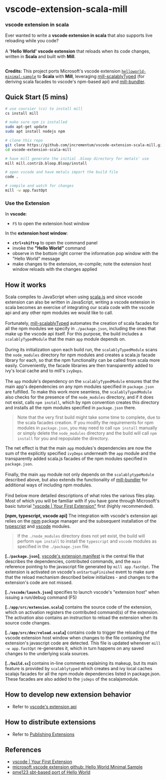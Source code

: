 # vscode-extension-scala-mill
### vscode extension in scala

Ever wanted to write a **vscode extension in scala** that also supports live reloading while you code?
<br/><br/>
A **'Hello World' vscode extension** that reloads when its code changes, written in **Scala** and built with **Mill**. 

##
**Credits:** This project ports Microsoft's vscode extension [```helloworld-minimal-sample```](https://github.com/Microsoft/vscode-extension-samples/tree/main/helloworld-minimal-sample)
to **Scala** with **Mill**, leveraging [mill-scalablyTyped](https://github.com/lolgab/mill-scalablytyped) (for deriving scala facades to vscode's npm-based api) and [mill-bundler](https://github.com/nafg/mill-bundler).


## Quick Start (5 mins)

```sh
# use coursier (cs) to install mill
cs install mill

# make sure npm is installed
sudo apt-get update
sudo apt install nodejs npm

# clone this repo
git clone https://github.com/incrementum/vscode-extension-scala-mill.git
cd vscode-extension-scala-mill

# have mill generate the initial .bloop directory for metals' use
mill mill.contrib.bloop.Bloop/install

# open vscode and have metals import the build file
code . 

# compile and watch for changes
mill -w app.fastOpt 
```

### Use the Extension

In **vscode**:
- ```F5``` to open the extension host window

In the **extension host window**: 
- **```ctrl+shift+p```** to open the command panel
- invoke the **"Hello World"** command
- observe in the bottom right corner the information pop window with the "Hello World" message
- make changes to the extension, re-compile; note the extension host window reloads with the changes applied

## How it works

Scala compiles to JavaScript when using [scala.js](https://www.scala-js.org/) and since vscode extension can also be written in JavaScript, writing a vscode extension in scala becomes an exercise of integrating our scala code with the vscode api and any other npm modules we would like to call. 
 <br/><br/>
Fortunately, [mill-scalablyTyped](https://github.com/lolgab/mill-scalablytyped) automates the creation of scala facades for all the npm modules we specify in ```./package.json```, including the ones that make up the vscode api itself. For this purpose, the build includes a ```scalablyTypedModule``` that the main ```app``` module depends on. 
 <br/><br/>
During its initialization upon each build run, the ```scalablyTypedModule``` scans the ```node_modules``` directory for npm modules and creates a scala.js facade library for each, so that the npm functionality can be called from scala more easily. Conveniently, the facade libraries are then transparently added to ivy's local cache and to mill's `ivyDeps`. 
 <br/><br/>
The ```app``` module's dependency on the ```scalablyTypedModule``` ensures that the main app's dependencies on any npm modules specified in ```package.json``` are fulfilled. To make this work more seamless, the ```scalablyTypedModule``` also checks for the presence of the ```node_modules``` directory, and if it does not exist, calls ```npm install```, which by npm convention creates this directory and installs all the npm modules specified in ```package.json``` there. 
 
> Note that the very first build might take some time to complete, due to the scala facades creation. If you modify the requirements for npm modules in ```package.json```, you may need to call ```npm install``` manually or simply delete the ```node_modules``` directory and the build will call ```npm install``` for you and repopulate the directory.

The net effect is that the main ```app``` modules's dependencies are now the sum of the explicitly specified ```ivyDeps``` underneath the ```app``` module and the transparently added scala.js facades of the npm modules specified in ```package.json```. 
 <br/><br/>
Finally, the main ```app``` module not only depends on the ```scalablytypeModule``` described above, but also extends the functionality of [mill-bundler](https://github.com/nafg/mill-bundler) for additional ways of including npm modules.
 <br/><br/>
Find below more detailed descriptions of what roles the various files play. Most of which you will be familiar with if you have gone through Microsoft's basic tutorial ["vscode | Your First Extension"](https://code.visualstudio.com/api/get-started/your-first-extension) first (highly recommended).

**[npm, typescript, vscode api]** The integration with vscode's extension api relies on the [npm](https://www.npmjs.com/) package manager and the subsequent installation of the [typescript](https://www.typescriptlang.org/) and [vscode](https://code.visualstudio.com/api) modules.

> If the ```./node_modules``` directory does not yet exist, the build will perform ```npm install``` to install the `typescript` and `vscode` modules as specified in the ```./package.json``` file.

**[```./package.json```]**, [vscode's extension manifest](https://code.visualstudio.com/api/references/extension-manifest) is the central file that describes the dependencies, contributed commands, and the ```main``` reference pointing to the javascript file generated by ```mill app.fastOpt```. The extension is activated on vscode's ```onStartupFinished``` event to make sure that the reload mechanism described below initializes - and changes to the extension's code are not missed. 

**[```./vscode/launch.json```]** specifies to launch vscode's "extension host" when issuing a run/debug command (F5)

**[```./app/src/extension.scala```]** contains the source code of the extension, which on activation registers the contributed command(s) of the extension. The activation also contains
an instruction to reload the extension when its source code changes. 

**[```./app/src/dev/reload.scala```]** contains code to trigger the reloading of the vscode extension host window when changes to the file containing the extension's javascript code are detected. This file is updated whenever ```mill -w app.fastOpt``` re-generates it, which in turn happens on any saved changes to the underlying scala sources.

**[```./build.sc```]** contains in-line comments explaining its makeup, but its main feature is provided by `scalablytyped` which creates and ivy local caches scalajs facades for all the npm module dependencies listed in package.json. These facades are also added to the `jsdeps` of the scalajsmodule.

## How to develop new extension behavior

- Refer to [vscode's extension api](https://code.visualstudio.com/api)

## How to distribute extensions

- Refer to [Publishing Extensions](https://code.visualstudio.com/api/working-with-extensions/publishing-extension)

## References

* [vscode | Your First Extension](https://code.visualstudio.com/api/get-started/your-first-extension)
* [microsoft vscode extension github: Hello World Minimal Sample](https://github.com/Microsoft/vscode-extension-samples/tree/main/helloworld-minimal-sample)
* [pme123 sbt-based port of Hello World](https://github.com/pme123/vscode-scalajs-hello)
